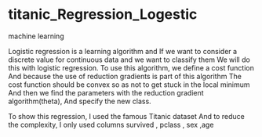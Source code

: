 # titanic_Regression_Logestic
machine learning


Logistic regression is a learning algorithm and If we want to consider a discrete 
value for continuous data and we want to classify them We will do this with logistic 
regression.
To use this algorithm, we define a cost function And because the use of reduction gradients
is part of this algorithm The cost function should be convex so as not to get stuck in the 
local minimum And then we find the parameters with the reduction gradient algorithm(theta),
And specify the new class.

To show this regression, I used the famous Titanic dataset And to reduce the complexity,
I only used columns survived , pclass , sex ,age 
